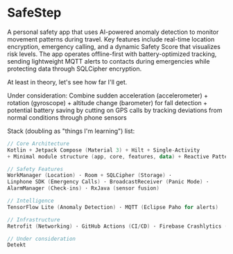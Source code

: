 # SafeStep

A personal safety app that uses AI-powered anomaly detection to monitor movement patterns during
travel. Key features include real-time location encryption, emergency calling, and a dynamic Safety
Score that visualizes risk levels. The app operates offline-first with battery-optimized tracking,
sending lightweight MQTT alerts to contacts during emergencies while protecting data through
SQLCipher encryption.

At least in theory, let's see how far I'll get.

Under consideration:
Combine sudden acceleration (accelerometer) + rotation (gyroscope) + altitude change (barometer) for
fall detection + potential battery saving by cutting on GPS calls by tracking deviations from normal
conditions through phone sensors

Stack (doubling as "things I'm learning") list:

```kotlin
// Core Architecture
Kotlin + Jetpack Compose (Material 3) + Hilt + Single-Activity 
+ Minimal module structure (app, core, features, data) + Reactive Patterns: RxJava 3 (event streams)

// Safety Features
WorkManager (Location) · Room + SQLCipher (Storage) · 
Linphone SDK (Emergency Calls) · BroadcastReceiver (Panic Mode) · 
AlarmManager (Check-ins) · RxJava (sensor fusion)

// Intelligence
TensorFlow Lite (Anomaly Detection) · MQTT (Eclipse Paho for alerts)

// Infrastructure
Retrofit (Networking) · GitHub Actions (CI/CD) · Firebase Crashlytics (monitoring)

// Under consideration
Detekt